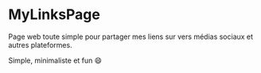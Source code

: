 # MyLinksPage

Page web toute simple pour partager mes liens sur vers médias sociaux et autres plateformes.

Simple, minimaliste et fun 😄